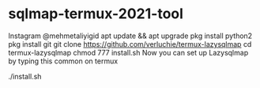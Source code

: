# sqlmap-termux-2021-tool
Instagram @mehmetaliyigid
apt update && apt upgrade
pkg install python2
pkg install git
git clone https://github.com/verluchie/termux-lazysqlmap
cd termux-lazysqlmap
chmod 777 install.sh
Now you can set up Lazysqlmap by typing this common on termux

./install.sh
